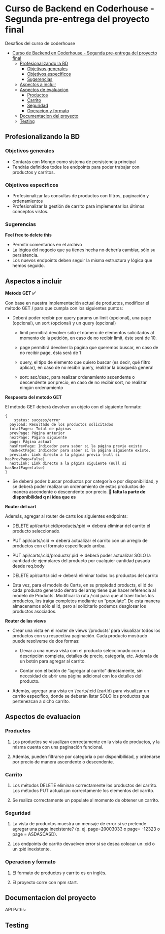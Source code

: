 # Curso de Backend en Coderhouse - Segunda pre-entrega del proyecto final

Desafios del curso de coderhouse

- [Curso de Backend en Coderhouse - Segunda pre-entrega del proyecto final](#curso-de-backend-en-coderhouse---segunda-pre-entrega-del-proyecto-final)
  - [Profesionalizando la BD](#profesionalizando-la-bd)
    - [Objetivos generales](#objetivos-generales)
    - [Objetivos específicos](#objetivos-específicos)
    - [Sugerencias](#sugerencias)
  - [Aspectos a incluir](#aspectos-a-incluir)
  - [Aspectos de evaluacion](#aspectos-de-evaluacion)
    - [Productos](#productos)
    - [Carrito](#carrito)
    - [Seguridad](#seguridad)
    - [Operacion y formato](#operacion-y-formato)
  - [Documentacion del proyecto](#documentacion-del-proyecto)
  - [Testing](#testing)


## Profesionalizando la BD

### Objetivos generales

- Contarás con Mongo como sistema de persistencia principal
- Tendrás definidos todos los endpoints para poder trabajar con productos y carritos.

### Objetivos específicos

- Profesionalizar las consultas de productos con filtros, paginación y ordenamientos
- Profesionalizar la gestión de carrito para implementar los últimos conceptos vistos.

### Sugerencias

**Feel free to delete this**

- Permitir comentarios en el archivo
- La lógica del negocio que ya tienes hecha no debería cambiar, sólo su persistencia. 
- Los nuevos endpoints deben seguir la misma estructura y lógica que hemos seguido. 

## Aspectos a incluir

**Metodo GET ✅**

Con base en nuestra implementación actual de productos, modificar el método GET / para que cumpla con los siguientes puntos:

  - Deberá poder recibir por query params un limit (opcional), una page (opcional), un sort (opcional) y un query (opcional)

    * limit permitirá devolver sólo el número de elementos solicitados al momento de la petición, en caso de no recibir limit, éste será de 10.
    
    * page permitirá devolver la página que queremos buscar, en caso de no recibir page, ésta será de 1

    * query, el tipo de elemento que quiero buscar (es decir, qué filtro aplicar), en caso de no recibir query, realizar la búsqueda general
    
    * sort: asc/desc, para realizar ordenamiento ascendente o descendente por precio, en caso de no recibir sort, no realizar ningún ordenamiento

**Respuesta del metodo GET**

El método GET deberá devolver un objeto con el siguiente formato:

```
{
	status: success/error
  payload: Resultado de los productos solicitados
  totalPages: Total de páginas
  prevPage: Página anterior
  nextPage: Página siguiente
  page: Página actual
  hasPrevPage: Indicador para saber si la página previa existe
  hasNextPage: Indicador para saber si la página siguiente existe.
  prevLink: Link directo a la página previa (null si hasPrevPage=false)
  nextLink: Link directo a la página siguiente (null si hasNextPage=false)
}
```

  - Se deberá poder buscar productos por categoría o por disponibilidad, y se deberá poder realizar un ordenamiento de estos productos de manera ascendente o descendente por precio. **🔴 falta la parte de disponibilidad q ni idea que es**

**Router del cart**

Además, agregar al router de carts los siguientes endpoints:

    
  - DELETE api/carts/:cid/products/:pid => deberá eliminar del carrito el producto seleccionado.
  
  - PUT api/carts/:cid => deberá actualizar el carrito con un arreglo de productos con el formato especificado arriba.
  
  - PUT api/carts/:cid/products/:pid => deberá poder actualizar SÓLO la cantidad de ejemplares del producto por cualquier cantidad pasada desde req.body
  
  - DELETE api/carts/:cid => deberá eliminar todos los productos del carrito 
  
  - Esta vez, para el modelo de Carts, en su propiedad products, el id de cada producto generado dentro del array tiene que hacer referencia al modelo de Products. Modificar la ruta /:cid para que al traer todos los productos, los traiga completos mediante un “populate”. De esta manera almacenamos sólo el Id, pero al solicitarlo podemos desglosar los productos asociados.

**Router de las views**

  - Crear una vista en el router de views ‘/products’ para visualizar todos los productos con su respectiva paginación. Cada producto mostrado puede resolverse de dos formas:

    * Llevar a una nueva vista con el producto seleccionado con su descripción completa, detalles de precio, categoría, etc. Además de un botón para agregar al carrito.
    
    * Contar con el botón de “agregar al carrito” directamente, sin necesidad de abrir una página adicional con los detalles del producto.

  - Además, agregar una vista en ‘/carts/:cid (cartId) para visualizar un carrito específico, donde se deberán listar SOLO los productos que pertenezcan a dicho carrito. 


## Aspectos de evaluacion

### Productos

1. Los productos se visualizan correctamente en la vista de productos, y la misma cuenta con una paginación funcional. 

2. Además, pueden filtrarse por categoría o por disponibilidad, y ordenarse por precio de manera ascendente o descendente.	

### Carrito

1. Los métodos DELETE eliminan correctamente los productos del carrito. Los métodos PUT actualizan correctamente los elementos del carrito. 

2. Se realiza correctamente un populate al momento de obtener un carrito.

### Seguridad

1. La vista de productos muestra un mensaje de error si se pretende agregar una page inexistente? (p. ej. page=20003033 o page= -12323 o page = ASDASDASD).

2. Los endpoints de carrito devuelven error si se desea colocar un :cid o un :pid inexistente.	

### Operacion y formato

1. El formato de productos y carrito es en inglés. 

2. El proyecto corre con npm start.	

## Documentacion del proyecto

API Paths:



## Testing
